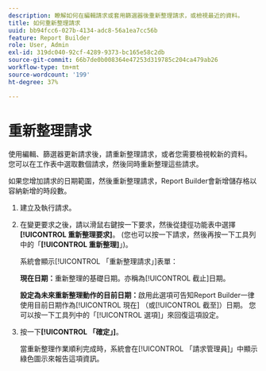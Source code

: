 ```yaml
---
description: 瞭解如何在編輯請求或套用篩選器後重新整理請求，或檢視最近的資料。
title: 如何重新整理請求
uuid: bb94fcc6-027b-4134-adc8-56a1ea7cc56b
feature: Report Builder
role: User, Admin
exl-id: 319dc040-92cf-4289-9373-bc165e58c2db
source-git-commit: 66b7de0b008364e47253d319785c204ca479ab26
workflow-type: tm+mt
source-wordcount: '199'
ht-degree: 37%

---
```


# 重新整理請求

使用編輯、篩選器更新請求後，請重新整理請求，或者您需要檢視較新的資料。 您可以在工作表中選取數個請求，然後同時重新整理這些請求。

如果您增加請求的日期範圍，然後重新整理請求，Report Builder會新增儲存格以容納新增的時段數。

1. 建立及執行請求。
1. 在變更要求之後，請以滑鼠右鍵按一下要求，然後從捷徑功能表中選擇&#x200B;**[!UICONTROL 重新整理要求]**。 (您也可以按一下請求，然後再按一下工具列中的「**[!UICONTROL 重新整理]**」)。

   系統會顯示[!UICONTROL 「重新整理請求」]表單：

   **現在日期：**&#x200B;重新整理的基礎日期。亦稱為[!UICONTROL 截止]日期。

   **設定為未來重新整理動作的目前日期：**&#x200B;啟用此選項可告知Report Builder一律使用目前日期作為[!UICONTROL 現在] （或[!UICONTROL 截至]）日期。 您可以按一下工具列中的「[!UICONTROL 選項]」來回復這項設定。
1. 按一下&#x200B;**[!UICONTROL 「確定」]**。

   當重新整理作業順利完成時，系統會在[!UICONTROL 「請求管理員]」中顯示綠色圖示來報告這項資訊。
